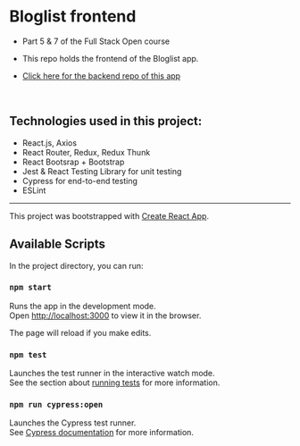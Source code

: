# Bloglist frontend

- Part 5 & 7 of the Full Stack Open course

- This repo holds the frontend of the Bloglist app.

- <a href="https://github.com/miakauppila/bloglist-backend" target="_blank">Click here for the backend repo of this app</a>
<br>

## Technologies used in this project:
- React.js, Axios  
- React Router, Redux, Redux Thunk  
- React Bootsrap + Bootstrap
- Jest & React Testing Library for unit testing
- Cypress for end-to-end testing
- ESLint
***

This project was bootstrapped with [Create React App](https://github.com/facebook/create-react-app).

## Available Scripts

In the project directory, you can run:

### `npm start`

Runs the app in the development mode.\
Open [http://localhost:3000](http://localhost:3000) to view it in the browser.

The page will reload if you make edits.

### `npm test`

Launches the test runner in the interactive watch mode.\
See the section about [running tests](https://facebook.github.io/create-react-app/docs/running-tests) for more information.  

### `npm run cypress:open`
Launches the Cypress test runner.\
See [Cypress documentation](https://www.cypress.io/features) for more information.
